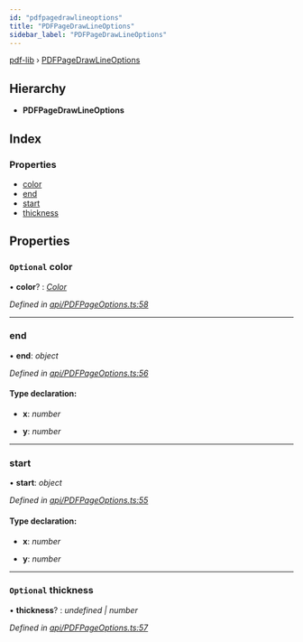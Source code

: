 ```yaml
---
id: "pdfpagedrawlineoptions"
title: "PDFPageDrawLineOptions"
sidebar_label: "PDFPageDrawLineOptions"
---
```


[pdf-lib](../index.md) › [PDFPageDrawLineOptions](pdfpagedrawlineoptions.md)

## Hierarchy

* **PDFPageDrawLineOptions**

## Index

### Properties

* [color](pdfpagedrawlineoptions.md#optional-color)
* [end](pdfpagedrawlineoptions.md#end)
* [start](pdfpagedrawlineoptions.md#start)
* [thickness](pdfpagedrawlineoptions.md#optional-thickness)

## Properties

### `Optional` color

• **color**? : *[Color](../index.md#color)*

*Defined in [api/PDFPageOptions.ts:58](https://github.com/Hopding/pdf-lib/blob/e16420f/src/api/PDFPageOptions.ts#L58)*

___

###  end

• **end**: *object*

*Defined in [api/PDFPageOptions.ts:56](https://github.com/Hopding/pdf-lib/blob/e16420f/src/api/PDFPageOptions.ts#L56)*

#### Type declaration:

* **x**: *number*

* **y**: *number*

___

###  start

• **start**: *object*

*Defined in [api/PDFPageOptions.ts:55](https://github.com/Hopding/pdf-lib/blob/e16420f/src/api/PDFPageOptions.ts#L55)*

#### Type declaration:

* **x**: *number*

* **y**: *number*

___

### `Optional` thickness

• **thickness**? : *undefined | number*

*Defined in [api/PDFPageOptions.ts:57](https://github.com/Hopding/pdf-lib/blob/e16420f/src/api/PDFPageOptions.ts#L57)*
